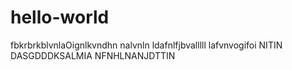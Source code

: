 # hello-world
fbkrbrkblvnlaOignlkvndhn nalvnln  ldafnlfjbvalllll lafvnvogifoi NITIN DASGDDDKSALMIA NFNHLNANJDTTIN
